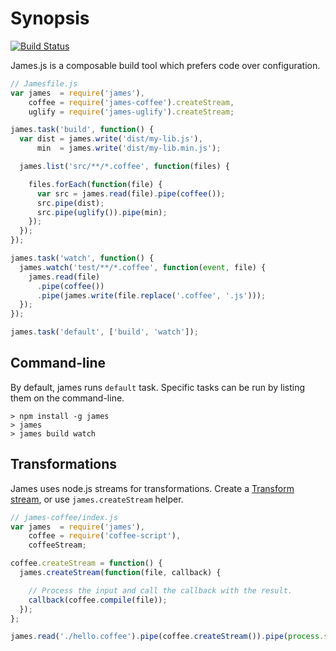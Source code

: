 # Synopsis

[![Build Status](https://travis-ci.org/leonidas/james.js.png?branch=master)](https://travis-ci.org/leonidas/james.js)

James.js is a composable build tool which prefers code over configuration.

```javascript
// Jamesfile.js
var james  = require('james'),
    coffee = require('james-coffee').createStream,
    uglify = require('james-uglify').createStream;

james.task('build', function() {
  var dist = james.write('dist/my-lib.js'),
      min  = james.write('dist/my-lib.min.js');

  james.list('src/**/*.coffee', function(files) {

    files.forEach(function(file) {
      var src = james.read(file).pipe(coffee());
      src.pipe(dist);
      src.pipe(uglify()).pipe(min);
    });
  });
});

james.task('watch', function() {
  james.watch('test/**/*.coffee', function(event, file) {
    james.read(file)
      .pipe(coffee())
      .pipe(james.write(file.replace('.coffee', '.js')));
  });
});

james.task('default', ['build', 'watch']);
```

## Command-line

By default, james runs `default` task. Specific tasks can be run by listing them on the command-line.

```
> npm install -g james
> james
> james build watch
```

## Transformations

James uses node.js streams for transformations.
Create a [Transform stream](http://nodejs.org/api/stream.html#stream_transform_transform_chunk_encoding_callback),
or use `james.createStream` helper.

```javascript
// james-coffee/index.js
var james  = require('james'),
    coffee = require('coffee-script'),
    coffeeStream;

coffee.createStream = function() {
  james.createStream(function(file, callback) {

    // Process the input and call the callback with the result.
    callback(coffee.compile(file));
  });
};

james.read('./hello.coffee').pipe(coffee.createStream()).pipe(process.stdout);

```
